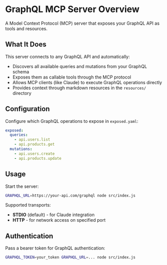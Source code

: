 # GraphQL MCP Server Overview

A Model Context Protocol (MCP) server that exposes your GraphQL API as tools and resources.

## What It Does

This server connects to any GraphQL API and automatically:
- Discovers all available queries and mutations from your GraphQL schema
- Exposes them as callable tools through the MCP protocol
- Allows MCP clients (like Claude) to execute GraphQL operations directly
- Provides context through markdown resources in the `resources/` directory

## Configuration

Configure which GraphQL operations to expose in `exposed.yaml`:

```yaml
exposed:
  queries:
    - api.users.list
    - api.products.get
  mutations:
    - api.users.create
    - api.products.update
```

## Usage

Start the server:
```bash
GRAPHQL_URL=https://your-api.com/graphql node src/index.js
```

Supported transports:
- **STDIO** (default) - for Claude integration
- **HTTP** - for network access on specified port

## Authentication

Pass a bearer token for GraphQL authentication:
```bash
GRAPHQL_TOKEN=your_token GRAPHQL_URL=... node src/index.js
```
